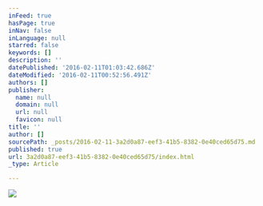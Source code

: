 ```yaml
---
inFeed: true
hasPage: true
inNav: false
inLanguage: null
starred: false
keywords: []
description: ''
datePublished: '2016-02-11T01:03:42.686Z'
dateModified: '2016-02-11T00:52:56.491Z'
authors: []
publisher:
  name: null
  domain: null
  url: null
  favicon: null
title: ''
author: []
sourcePath: _posts/2016-02-11-3a2d0a87-eef3-41b5-8382-0e40ced65d75.md
published: true
url: 3a2d0a87-eef3-41b5-8382-0e40ced65d75/index.html
_type: Article

---
```

![](https://the-grid-user-content.s3-us-west-2.amazonaws.com/68c7dc59-3d32-43e7-b32e-b47cf1c9d1e0.png)